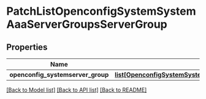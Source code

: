 # PatchListOpenconfigSystemSystemAaaServerGroupsServerGroup

## Properties
Name | Type | Description | Notes
------------ | ------------- | ------------- | -------------
**openconfig_systemserver_group** | [**list[OpenconfigSystemSystemOpenconfigsystemsystemAaaServergroupsServergroup]**](OpenconfigSystemSystemOpenconfigsystemsystemAaaServergroupsServergroup.md) |  | [optional] 

[[Back to Model list]](../README.md#documentation-for-models) [[Back to API list]](../README.md#documentation-for-api-endpoints) [[Back to README]](../README.md)


